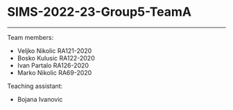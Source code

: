 # SIMS-2022-23-Group5-TeamA
---
Team members:
* Veljko Nikolic RA121-2020
* Bosko Kulusic RA122-2020
* Ivan Partalo RA126-2020
* Marko Nikolic RA69-2020

Teaching assistant:
* Bojana Ivanovic

